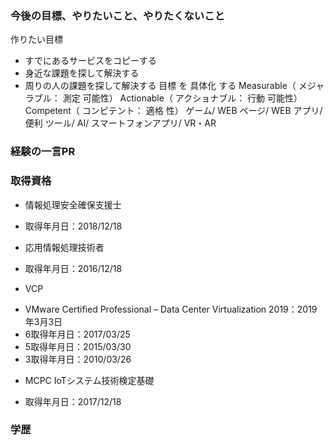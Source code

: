 ### 今後の目標、やりたいこと、やりたくないこと
作りたい目標
* すでにあるサービスをコピーする
* 身近な課題を探して解決する
* 周りの人の課題を探して解決する
目標 を 具体化 する
Measurable（ メジャラブル： 測定 可能性） Actionable（ アクショナブル： 行動 可能性） Competent（ コンピテント： 適格 性）
ゲーム/ WEB ページ/ WEB アプリ/ 便利 ツール/ AI/ スマートフォンアプリ/ VR・AR

### 経験の一言PR
### 取得資格
* 情報処理安全確保支援士
 + 取得年月日：2018/12/18
* 応用情報処理技術者
 + 取得年月日：2016/12/18
* VCP
 + VMware Certified Professional – Data Center Virtualization 2019：2019年3月3日
 + 6取得年月日：2017/03/25
 + 5取得年月日：2015/03/30
 + 3取得年月日：2010/03/26
* MCPC IoTシステム技術検定基礎
 + 取得年月日：2017/12/18
### 学歴